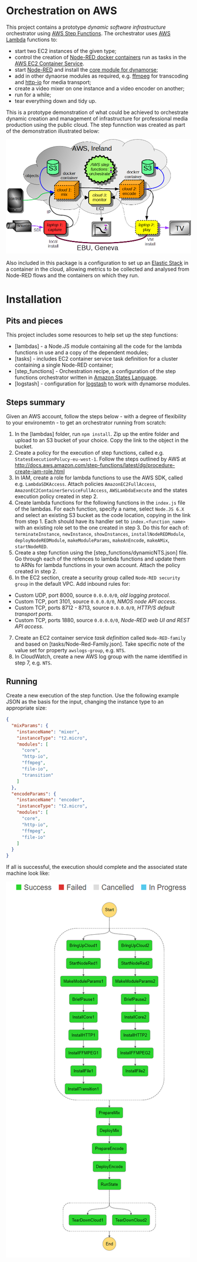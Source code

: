 # Orchestration on AWS

This project contains a prototype _dynamic software infrastructure_ orchestrator using [AWS Step Functions](https://aws.amazon.com/step-functions/). The orchestrator uses [AWS Lambda](https://aws.amazon.com/lambda/) functions to:

* start two EC2 instances of the given type;
* control the creation of [Node-RED docker containers](https://nodered.org/docs/platforms/docker) run as tasks in the [AWS EC2 Container Service](https://aws.amazon.com/ecs/).
* start [Node-RED](https://nodered.org/) and install the [core module for dynamorse](https://flows.nodered.org/node/node-red-contrib-dynamorse-core);
* add in other dynaorse modules as required, e.g. [ffmpeg](https://flows.nodered.org/node/node-red-contrib-dynamorse-ffmpeg) for transcoding and [http-io](https://flows.nodered.org/node/node-red-contrib-dynamorse-http-io) for media transport;
* create a video mixer on one instance and a video encoder on another;
* run for a while;
* tear everything down and tidy up.

This is a prototype demonstration of what could be achieved to orchestrate dynamic creation and management of infrastructure for professional media production using the public cloud. The step funnction was created as part of the demonstration illustrated below:

![NTS demo](images/demo_diagram.png)

Also included in this package is a configuration to set up an [Elastic Stack](https://www.elastic.co/products) in a container in the cloud, allowing metrics to be collected and analysed from Node-RED flows and the containers on which they run.

# Installation

## Pits and pieces

This project includes some resources to help set up the step functions:

* [lambdas] - a Node.JS module containing all the code for the lambda functions in use and a copy of the dependent modules;
* [tasks] - includes EC2 container service task definition for a cluster containing a single Node-RED container;
* [step_functions] - Orchestration recipe, a configuration of the step functions orchestrator written in [Amazon States Language](https://states-language.net/spec.html).
* [logstash] - configuration for [logstash](https://www.elastic.co/products/logstash) to work with dynamorse modules.

## Steps summary

Given an AWS account, follow the steps below - with a degree of flexibility to your environemtn - to get an orchestrator running from scratch:

1. In the [lambdas] folder, run `npm install`. Zip up the entire folder and upload to an S3 bucket of your choice. Copy the link to the object in the bucket.
2. Create a policy for the execution of step functions, called e.g. `StatesExecutionPolucy-eu-west-1`. Follow the steps outlined by AWS at http://docs.aws.amazon.com/step-functions/latest/dg/procedure-create-iam-role.html
3. In IAM, create a role for lambda functions to use the AWS SDK, called e.g. `LambdaSDKAccess`. Attach policies `AmazonEC2FullAccess`, `AmazonEC2ContainerServiceFullAccess`, `AWSLambdaExecute` and the states execution policy created in step 2.
4. Create lambda functions for the following functions in the `index.js` file of the lambdas. For each function, specify a name, select `Node.JS 6.X` and select an existing S3 bucket as the code location, copying in the link from step 1. Each should have its handler set to `index.<function_name>` with an existing role set to the one created in step 3. Do this for each of: `terminateInstance`, `newInstance`, `showInstances`, `installNodeREDModule`, `deployNodeREDModule`, `makeModuleParams`, `makeAnEncode`, `makeAMix`, `startNodeRED`.
5. Create a step function using the [step_functions/dynamicNTS.json] file. Go through each of the refences to lambda functions and update them to ARNs for lambda functions in your own account. Attach the policy created in step 2.
6. In the EC2 section, create a security group called `Node-RED security group` in the default VPC. Add inbound rules for:
 * Custom UDP, port 8000, source `0.0.0.0/0`, _old logging protocol_.
 * Custom TCP, port 3101, source `0.0.0.0/0`, _NMOS node API access_.
 * Custom TCP, ports 8712 - 8713, source `0.0.0.0/0`, _HTTP/S default transport ports_.
 * Custom TCP, ports 1880, source `0.0.0.0/0`, _Node-RED web UI and REST API access_.
7. Create an EC2 container service _task definition_ called `Node-RED-family` and based on [tasks/Node-Red-Family.json]. Take specific note of the value set for property `awslogs-group`, e.g. `NTS`.
8. In CloudWatch, create a new AWS log group with the name identified in step 7, e.g. `NTS`.

## Running

Create a new execution of the step function. Use the following example JSON as the basis for the input, changing the instance type to an appropriate size:

```json
{
  "mixParams": {
    "instanceName": "mixer",
    "instanceType": "t2.micro",
    "modules": [
      "core",
      "http-io",
      "ffmpeg",
      "file-io",
      "transition"
    ]
  },
  "encodeParams": {
    "instanceName": "encoder",
    "instanceType": "t2.micro",
    "modules": [
      "core",
      "http-io",
      "ffmpeg",
      "file-io"
    ]
  }
}
```

If all is successful, the execution should complete and the associated state machine look like:

![successful execution](images/step_function.png)
